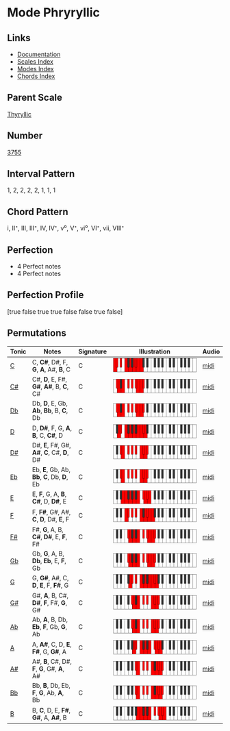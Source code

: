 # Mode Phryryllic

## Links

- [Documentation](index.md)
- [Scales Index](Scales.md)
- [Modes Index](Modes.md)
- [Chords Index](Chords.md)

## Parent Scale

[Thyryllic](ScaleThyryllic.md)

## Number

[3755](https://ianring.com/musictheory/scales/3755)

## Interval Pattern

1, 2, 2, 2, 2, 1, 1, 1

## Chord Pattern

i, II⁺, III, III⁺, IV, IV⁺, v⁰, V⁺, vi⁰, VI⁺, vii, VIII⁺

## Perfection

- 4 Perfect notes
- 4 Perfect notes

## Perfection Profile

[true false true true false false true false]

## Permutations

| Tonic | Notes | Signature | Illustration | Audio |
|-------|-------|-----------|--------------|-------|
| [C](ModeCNaturalPhryryllic.md) | C, **C#**, D#, F, **G**, **A**, A#, **B**, C | C | ![CNaturalPhryryllic](ModeCNaturalPhryryllic.png) | [midi](https://github.com/edipermadi/music/blob/main/docs/ModeCNaturalPhryryllic.mid?raw=true) |
| [C#](ModeCSharpPhryryllic.md) | C#, **D**, E, F#, **G#**, **A#**, B, **C**, C# | C | ![CSharpPhryryllic](ModeCSharpPhryryllic.png) | [midi](https://github.com/edipermadi/music/blob/main/docs/ModeCSharpPhryryllic.mid?raw=true) |
| [Db](ModeDFlatPhryryllic.md) | Db, **D**, E, Gb, **Ab**, **Bb**, B, **C**, Db | C | ![DFlatPhryryllic](ModeDFlatPhryryllic.png) | [midi](https://github.com/edipermadi/music/blob/main/docs/ModeDFlatPhryryllic.mid?raw=true) |
| [D](ModeDNaturalPhryryllic.md) | D, **D#**, F, G, **A**, **B**, C, **C#**, D | C | ![DNaturalPhryryllic](ModeDNaturalPhryryllic.png) | [midi](https://github.com/edipermadi/music/blob/main/docs/ModeDNaturalPhryryllic.mid?raw=true) |
| [D#](ModeDSharpPhryryllic.md) | D#, **E**, F#, G#, **A#**, **C**, C#, **D**, D# | C | ![DSharpPhryryllic](ModeDSharpPhryryllic.png) | [midi](https://github.com/edipermadi/music/blob/main/docs/ModeDSharpPhryryllic.mid?raw=true) |
| [Eb](ModeEFlatPhryryllic.md) | Eb, **E**, Gb, Ab, **Bb**, **C**, Db, **D**, Eb | C | ![EFlatPhryryllic](ModeEFlatPhryryllic.png) | [midi](https://github.com/edipermadi/music/blob/main/docs/ModeEFlatPhryryllic.mid?raw=true) |
| [E](ModeENaturalPhryryllic.md) | E, **F**, G, A, **B**, **C#**, D, **D#**, E | C | ![ENaturalPhryryllic](ModeENaturalPhryryllic.png) | [midi](https://github.com/edipermadi/music/blob/main/docs/ModeENaturalPhryryllic.mid?raw=true) |
| [F](ModeFNaturalPhryryllic.md) | F, **F#**, G#, A#, **C**, **D**, D#, **E**, F | C | ![FNaturalPhryryllic](ModeFNaturalPhryryllic.png) | [midi](https://github.com/edipermadi/music/blob/main/docs/ModeFNaturalPhryryllic.mid?raw=true) |
| [F#](ModeFSharpPhryryllic.md) | F#, **G**, A, B, **C#**, **D#**, E, **F**, F# | C | ![FSharpPhryryllic](ModeFSharpPhryryllic.png) | [midi](https://github.com/edipermadi/music/blob/main/docs/ModeFSharpPhryryllic.mid?raw=true) |
| [Gb](ModeGFlatPhryryllic.md) | Gb, **G**, A, B, **Db**, **Eb**, E, **F**, Gb | C | ![GFlatPhryryllic](ModeGFlatPhryryllic.png) | [midi](https://github.com/edipermadi/music/blob/main/docs/ModeGFlatPhryryllic.mid?raw=true) |
| [G](ModeGNaturalPhryryllic.md) | G, **G#**, A#, C, **D**, **E**, F, **F#**, G | C | ![GNaturalPhryryllic](ModeGNaturalPhryryllic.png) | [midi](https://github.com/edipermadi/music/blob/main/docs/ModeGNaturalPhryryllic.mid?raw=true) |
| [G#](ModeGSharpPhryryllic.md) | G#, **A**, B, C#, **D#**, **F**, F#, **G**, G# | C | ![GSharpPhryryllic](ModeGSharpPhryryllic.png) | [midi](https://github.com/edipermadi/music/blob/main/docs/ModeGSharpPhryryllic.mid?raw=true) |
| [Ab](ModeAFlatPhryryllic.md) | Ab, **A**, B, Db, **Eb**, **F**, Gb, **G**, Ab | C | ![AFlatPhryryllic](ModeAFlatPhryryllic.png) | [midi](https://github.com/edipermadi/music/blob/main/docs/ModeAFlatPhryryllic.mid?raw=true) |
| [A](ModeANaturalPhryryllic.md) | A, **A#**, C, D, **E**, **F#**, G, **G#**, A | C | ![ANaturalPhryryllic](ModeANaturalPhryryllic.png) | [midi](https://github.com/edipermadi/music/blob/main/docs/ModeANaturalPhryryllic.mid?raw=true) |
| [A#](ModeASharpPhryryllic.md) | A#, **B**, C#, D#, **F**, **G**, G#, **A**, A# | C | ![ASharpPhryryllic](ModeASharpPhryryllic.png) | [midi](https://github.com/edipermadi/music/blob/main/docs/ModeASharpPhryryllic.mid?raw=true) |
| [Bb](ModeBFlatPhryryllic.md) | Bb, **B**, Db, Eb, **F**, **G**, Ab, **A**, Bb | C | ![BFlatPhryryllic](ModeBFlatPhryryllic.png) | [midi](https://github.com/edipermadi/music/blob/main/docs/ModeBFlatPhryryllic.mid?raw=true) |
| [B](ModeBNaturalPhryryllic.md) | B, **C**, D, E, **F#**, **G#**, A, **A#**, B | C | ![BNaturalPhryryllic](ModeBNaturalPhryryllic.png) | [midi](https://github.com/edipermadi/music/blob/main/docs/ModeBNaturalPhryryllic.mid?raw=true) |
